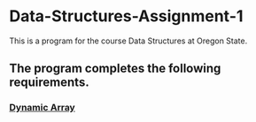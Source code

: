 # Data-Structures-Assignment-1
This is a program for the course Data Structures at Oregon State.

## The program completes the following requirements.

### <ins>Dynamic Array </ins>
